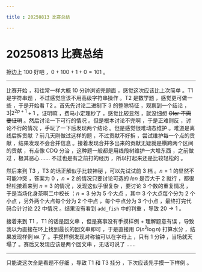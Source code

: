 ```yaml
---

title : 20250813 比赛总结

---
```


# 20250813 比赛总结

擦边上 $100$ 好吧 ，$0+100+1+0=101$ 。

---

比赛开始 ，和往常一样大概 $10$ 分钟浏览完题面 ，感觉这次应该比上次简单 。T1 是字符串题 ，不过感觉应该不用高级字符串操作 。T2 是数学题 ，感觉更可做一些 ，于是开始看 T2 。首先先讨论二进制下 $3$ 的整除特征 ，观察到一个结论 ，$3|2^{2p+1}+1$ ，证明嘛 ，费马小定理秒了 ，感觉比较显然 ，就没细想 ~~OIer 不需要证明~~ 。然后讨论一下可行的情况 。但是根本讨论不完啊 ，于是正难则反 ，讨论不行的情况 ，手玩了一下后发现两个结论 。但是感觉很难动态维护 。难道是离线后拆贡献 ？前几天刚做过这样的题 ，不过贡献不好拆 ，尝试维护每一个点的贡献 ，结果发现不会合并信息 。接着发现合并多出来的贡献无疑就是横跨两个区间的贡献 ，有点像 CDQ 分治 ，这种题一般都是用线段树维护一大堆东西 ，之前做过 ，极其恶心 …… 不过也是有之前打的经历 ，所以打起来还是比较轻松的 。

然后来到 T3 ，T3 的话正解似乎比较神秘 ，可以先试试前 $3$ 档 。$n=1$ 的显然不可能冲突 ，答案为 $0$ ，$n=2$ 的情况只要讨论可选的 $len$ 是否大于 $2$ 就行 ，都很轻松接着来到 $n=3$ 的情况 ，发现这似乎很复杂 ，要讨论 $3$ 个数的重复情况 ，于是当场化身茶啊二中校长 ：$n=3$ 分为 $5$ 个大点 ，其中 $3$ 个大点每个分为 $2$ 个小点 ，另外两个大点每个分为 $2$ 个中点 ，每个中点分为 $3$ 个小点 ，最终打完代码合计讨论 $22$ 中情况 。结果没有看到 `add_fish` 中的判重 ，导致 $20\to1$ 。

接着来到 T1 ，T1 的话是回文串 ，但是赛事没有手摸样例 + 理解题意有误 ，导致我以为直接在环上找到最长的回文串即可 ，于是直接用 $O(n^2\log n)$ 打算水分 ，结果发现样例 `WA` 了 。手摸样例发现对称轴可以在字母上 ，只有 $1$ 分钟 ，当场就天塌了 。赛后又发现应该是两个回文串 ，无话可说了 ……

---

只能说这次全是看题不仔细 ，导致 T1 和 T3 挂分 ，下次应该先手摸一下样例 。
